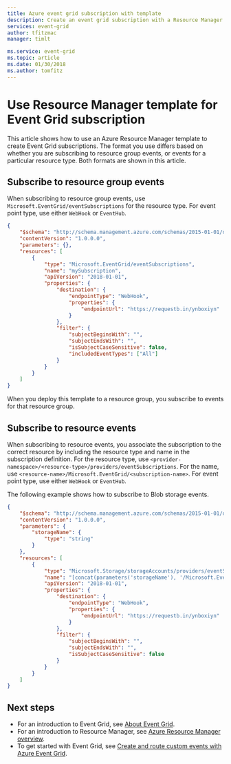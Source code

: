 ```yaml
---
title: Azure event grid subscription with template
description: Create an event grid subscription with a Resource Manager template.
services: event-grid
author: tfitzmac
manager: timlt

ms.service: event-grid
ms.topic: article
ms.date: 01/30/2018
ms.author: tomfitz
---
```


# Use Resource Manager template for Event Grid subscription

This article shows how to use an Azure Resource Manager template to create Event Grid subscriptions. The format you use differs based on whether you are subscribing to resource group events, or events for a particular resource type. Both formats are shown in this article.

## Subscribe to resource group events

When subscribing to resource group events, use `Microsoft.EventGrid/eventSubscriptions` for the resource type. For event point type, use either `WebHook` or `EventHub`.

```json
{
    "$schema": "http://schema.management.azure.com/schemas/2015-01-01/deploymentTemplate.json#",
    "contentVersion": "1.0.0.0",
    "parameters": {},
    "resources": [
        {
            "type": "Microsoft.EventGrid/eventSubscriptions",
            "name": "mySubscription",
            "apiVersion": "2018-01-01",
            "properties": {
                "destination": {
                    "endpointType": "WebHook",
                    "properties": {
                        "endpointUrl": "https://requestb.in/ynboxiyn"
                    }
                },
                "filter": {
                    "subjectBeginsWith": "",
                    "subjectEndsWith": "",
                    "isSubjectCaseSensitive": false,
                    "includedEventTypes": ["All"]
                }
            }
        }
    ]
}
```

When you deploy this template to a resource group, you subscribe to events for that resource group.

## Subscribe to resource events

When subscribing to resource events, you associate the subscription to the correct resource by including the resource type and name in the subscription definition. For the resource type, use `<provider-namespace>/<resource-type>/providers/eventSubscriptions`. For the name, use `<resource-name>/Microsoft.EventGrid/<subscription-name>`. For event point type, use either `WebHook` or `EventHub`.

The following example shows how to subscribe to Blob storage events.

```json
{
    "$schema": "http://schema.management.azure.com/schemas/2015-01-01/deploymentTemplate.json#",
    "contentVersion": "1.0.0.0",
    "parameters": {
        "storageName": {
            "type": "string"
        }
    },
    "resources": [
        {
            "type": "Microsoft.Storage/storageAccounts/providers/eventSubscriptions",
            "name": "[concat(parameters('storageName'), '/Microsoft.EventGrid/myStorageSubscription')]",
            "apiVersion": "2018-01-01",
            "properties": {
                "destination": {
                    "endpointType": "WebHook",
                    "properties": {
                        "endpointUrl": "https://requestb.in/ynboxiyn"
                    }
                },
                "filter": {
                    "subjectBeginsWith": "",
                    "subjectEndsWith": "",
                    "isSubjectCaseSensitive": false
                }
            }
        }
    ]
}
```

## Next steps

* For an introduction to Event Grid, see [About Event Grid](overview.md).
* For an introduction to Resource Manager, see [Azure Resource Manager overview](../azure-resource-manager/resource-group-overview.md).
* To get started with Event Grid, see [Create and route custom events with Azure Event Grid](custom-event-quickstart.md).